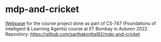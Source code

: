 # mdp-and-cricket

[Webpage](https://sarthakmittal92.github.io/projects/aut22/mdp-and-cricket) for the course project done as part of CS-747 (Foundations of Intelligent & Learning Agents) course at IIT Bombay in Autumn 2022.  
Repository: https://github.com/sarthakmittal92/mdp-and-cricket